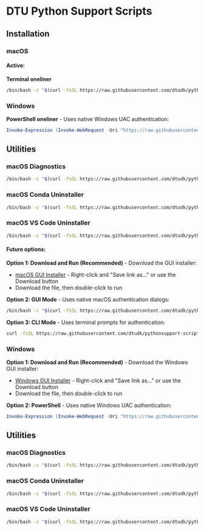 # DTU Python Support Scripts
## Installation

### macOS

#### Active: 
**Terminal oneliner**  
```bash
/bin/bash -c "$(curl -fsSL https://raw.githubusercontent.com/dtudk/pythonsupport-scripts/main/MacOS/releases/dtu-python-installer-macos.sh)"
```

### Windows

**PowerShell oneliner** - Uses native Windows UAC authentication:
```powershell
Invoke-Expression (Invoke-WebRequest -Uri "https://raw.githubusercontent.com/dtudk/pythonsupport-scripts/main/Windows/install.ps1" -UseBasicParsing).Content
```

## Utilities

### macOS Diagnostics
```bash
/bin/bash -c "$(curl -fsSL https://raw.githubusercontent.com/dtudk/pythonsupport-scripts/main/MacOS/Components/Diagnostics/simple_report.sh)"
```

### macOS Conda Uninstaller
```bash
/bin/bash -c "$(curl -fsSL https://raw.githubusercontent.com/dtudk/pythonsupport-scripts/main/MacOS/Components/Core/uninstall_conda.sh)"
```

### macOS VS Code Uninstaller
```bash
/bin/bash -c "$(curl -fsSL https://raw.githubusercontent.com/dtudk/pythonsupport-scripts/main/MacOS/Components/VSC/uninstall_vscode.sh)"
```



#### Future options: 
**Option 1: Download and Run (Recommended)** - Download the GUI installer:
- [macOS GUI Installer](https://github.com/dtudk/pythonsupport-scripts/blob/main/MacOS/releases/dtu-python-installer-macos-gui.sh) - Right-click and "Save link as..." or use the Download button
- Download the file, then double-click to run

**Option 2: GUI Mode** - Uses native macOS authentication dialogs:
```bash
/bin/bash -c "$(curl -fsSL https://raw.githubusercontent.com/dtudk/pythonsupport-scripts/main/MacOS/releases/dtu-python-installer-macos.sh)"
```

**Option 3: CLI Mode** - Uses terminal prompts for authentication:
```bash
curl -fsSL https://raw.githubusercontent.com/dtudk/pythonsupport-scripts/main/MacOS/releases/dtu-python-installer-macos.sh -o installer.sh && chmod +x installer.sh && ./installer.sh --cli
```

### Windows

**Option 1: Download and Run (Recommended)** - Download the Windows GUI installer:
- [Windows GUI Installer](https://github.com/dtudk/pythonsupport-scripts/blob/main/Windows/releases/dtu-python-installer-windows-gui.bat) - Right-click and "Save link as..." or use the Download button
- Download the file, then double-click to run

**Option 2: PowerShell** - Uses native Windows UAC authentication:
```powershell
Invoke-Expression (Invoke-WebRequest -Uri "https://raw.githubusercontent.com/dtudk/pythonsupport-scripts/main/Windows/install.ps1" -UseBasicParsing).Content
```

## Utilities

### macOS Diagnostics
```bash
/bin/bash -c "$(curl -fsSL https://raw.githubusercontent.com/dtudk/pythonsupport-scripts/main/MacOS/Components/Diagnostics/simple_report.sh)"
```

### macOS Conda Uninstaller
```bash
/bin/bash -c "$(curl -fsSL https://raw.githubusercontent.com/dtudk/pythonsupport-scripts/main/MacOS/Components/Core/uninstall_conda.sh)"
```

### macOS VS Code Uninstaller
```bash
/bin/bash -c "$(curl -fsSL https://raw.githubusercontent.com/dtudk/pythonsupport-scripts/main/MacOS/Components/VSC/uninstall_vscode.sh)"
```
